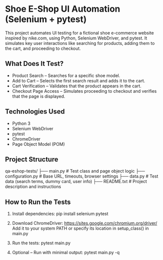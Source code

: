 # Shoe E-Shop UI Automation (Selenium + pytest)

This project automates UI testing for a fictional shoe e-commerce website inspired by nike.com, using Python, Selenium WebDriver, and pytest. It simulates key user interactions like searching for products, adding them to the cart, and proceeding to checkout.

## What Does It Test?

- Product Search – Searches for a specific shoe model.
- Add to Cart – Selects the first search result and adds it to the cart.
- Cart Verification – Validates that the product appears in the cart.
- Checkout Page Access – Simulates proceeding to checkout and verifies that the page is displayed.

## Technologies Used

- Python 3
- Selenium WebDriver
- pytest
- ChromeDriver
- Page Object Model (POM)

## Project Structure

qa-eshop-tests/
├── main.py                # Test class and page object logic
├── configuration.py       # Base URL, timeouts, browser settings
├── data.py                # Test data (search terms, dummy card, user info)
├── README.txt             # Project description and instructions

## How to Run the Tests

1. Install dependencies:
   pip install selenium pytest

2. Download ChromeDriver:
   https://sites.google.com/chromium.org/driver/
   Add it to your system PATH or specify its location in setup_class() in main.py

3. Run the tests:
   pytest main.py

4. Optional – Run with minimal output:
   pytest main.py -q


